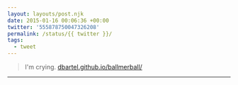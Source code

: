 ```yaml
---
layout: layouts/post.njk
date: 2015-01-16 00:06:36 +00:00
twitter: '555878750047326208'
permalink: /status/{{ twitter }}/
tags: 
  - tweet
---
```


> I'm crying. [dbartel.github.io/ballmerball/](http://dbartel.github.io/ballmerball/)

---
